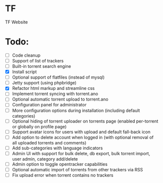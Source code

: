 # TF
TF Website

# Todo:
- [ ] Code cleanup
- [ ] Support of list of trackers
- [ ] Built-in torrent search engine
- [x] Install script
- [ ] Optional support of flatfiles (instead of mysql)
- [ ] Jetty support (using phpbridge)
- [x] Refactor html markup and streamline css
- [ ] Implement torrent syncing with torrent.ano
- [ ] Optional automatic torrent upload to torrent.ano
- [ ] Configuration panel for administrator
- [ ] More configuration options during installation (including default categories)
- [ ] Optional hiding of torrent uploader on torrents page (enabled per-torrent or globally on profile page)
- [ ] Support avatar icons for users with upload and default fall-back icon
- [ ] Add option to delete account when logged in (with optional removal of all uploaded torrents and comments)
- [ ] Add sub-categories with language indicators
- [ ] Admin UI with support for bulk delete, db export, bulk torrent import, user admin, category add/delete
- [ ] Admin option to toggle opentracker capabilities
- [ ] Optional automatic import of torrents from other trackers via RSS
- [ ] Fix upload error when torrent contains no trackers
